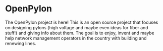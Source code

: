 # OpenPylon
The OpenPylon project is here! This is an open source project that focuses on designing pylons (high voltage and maybe even ideas for fiber and stuff!) and giving info about them. The goal is to enjoy, invent and maybe help network management operators in the country with building and renewing lines.
